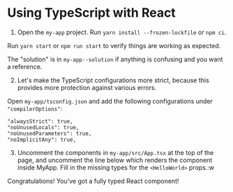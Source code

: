 # Using TypeScript with React

1. Open the `my-app` project. Run `yarn install --frozen-lockfile` or `npm ci`.

Run `yarn start` or `npm run start` to verify things are working as expected.

The "solution" is in `my-app--solution` if anything is confusing and you want a
reference.

2. Let's make the TypeScript configurations more strict, because this provides
   more protection against various errors.

Open `my-app/tsconfig.json` and add the following configurations under
`"compilerOptions"`:

```
"alwaysStrict": true,
"noUnusedLocals": true,
"noUnusedParameters": true,
"noImplicitAny": true,
```

3. Uncomment the components in `my-app/src/App.tsx` at the top of the page, and uncomment the line below which renders the component inside MyApp.
   Fill in the missing types for the `<HelloWorld>` props.:w

Congratulations! You've got a fully typed React component!
